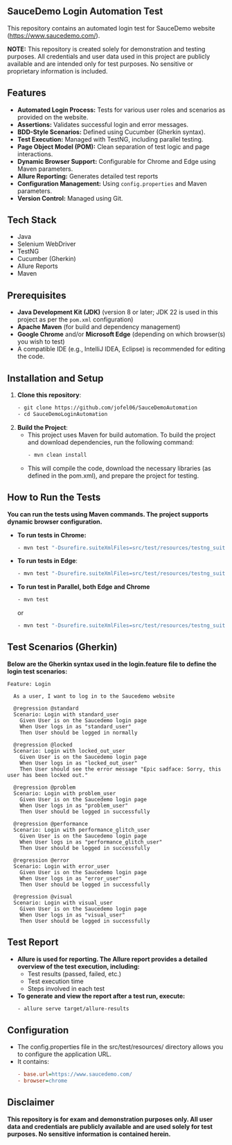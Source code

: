 ## SauceDemo Login Automation Test

This repository contains an automated login test for SauceDemo website (https://www.saucedemo.com/).

**NOTE:** This repository is created solely for demonstration and testing purposes. All credentials and user data used in this project are publicly available and are intended only for test purposes. No sensitive or proprietary information is included.  

## Features
- **Automated Login Process:** Tests for various user roles and scenarios as provided on the website.
- **Assertions:** Validates successful login and error messages.
- **BDD-Style Scenarios:** Defined using Cucumber (Gherkin syntax).
- **Test Execution:** Managed with TestNG, including parallel testing.
- **Page Object Model (POM):** Clean separation of test logic and page interactions.
- **Dynamic Browser Support:** Configurable for Chrome and Edge using Maven parameters.
- **Allure Reporting:** Generates detailed test reports
- **Configuration Management:** Using `config.properties` and Maven parameters.
- **Version Control:** Managed using Git.

## Tech Stack
- Java
- Selenium WebDriver
- TestNG
- Cucumber (Gherkin)
- Allure Reports
- Maven

## Prerequisites
- **Java Development Kit (JDK)** (version 8 or later; JDK 22 is used in this project as per the `pom.xml` configuration)
- **Apache Maven** (for build and dependency management)
- **Google Chrome** and/or **Microsoft Edge** (depending on which browser(s) you wish to test)
- A compatible IDE (e.g., IntelliJ IDEA, Eclipse) is recommended for editing the code.

## Installation and Setup
1. **Clone this repository**:
   ```bash
   - git clone https://github.com/jofel06/SauceDemoAutomation
   - cd SauceDemoLoginAutomation

3. **Build the Project**:
   - This project uses Maven for build automation.  To build the project and download dependencies, run the following command:
     ```bash
     - mvn clean install
   - This will compile the code, download the necessary libraries (as defined in the pom.xml), and prepare the project for testing.

## How to Run the Tests

**You can run the tests using Maven commands. The project supports dynamic browser configuration.**
  - **To run tests in Chrome:**
    ```bash
    - mvn test "-Dsurefire.suiteXmlFiles=src/test/resources/testng_suites/chrome-testng.xml" 
  - **To run tests in Edge**:
    ```bash
    - mvn test "-Dsurefire.suiteXmlFiles=src/test/resources/testng_suites/edge-testng.xml" 
  - **To run test in Parallel, both Edge and Chrome**
     ```bash
     - mvn test
     ```
    or
     ```bash
     - mvn test "-Dsurefire.suiteXmlFiles=src/test/resources/testng_suites/testng.xml"


## Test Scenarios (Gherkin)

**Below are the Gherkin syntax used in the login.feature file to define the login test scenarios:**
```gherkin
Feature: Login

  As a user, I want to log in to the Saucedemo website

  @regression @standard
  Scenario: Login with standard_user
    Given User is on the Saucedemo login page
    When User logs in as "standard_user"
    Then User should be logged in normally

  @regression @locked
  Scenario: Login with locked_out_user
    Given User is on the Saucedemo login page
    When User logs in as "locked_out_user"
    Then User should see the error message "Epic sadface: Sorry, this user has been locked out."

  @regression @problem
  Scenario: Login with problem_user
    Given User is on the Saucedemo login page
    When User logs in as "problem_user"
    Then User should be logged in successfully

  @regression @performance
  Scenario: Login with performance_glitch_user
    Given User is on the Saucedemo login page
    When User logs in as "performance_glitch_user"
    Then User should be logged in successfully

  @regression @error
  Scenario: Login with error_user
    Given User is on the Saucedemo login page
    When User logs in as "error_user"
    Then User should be logged in successfully

  @regression @visual
  Scenario: Login with visual_user
    Given User is on the Saucedemo login page
    When User logs in as "visual_user"
    Then User should be logged in successfully
```

## Test Report
- **Allure is used for reporting. The Allure report provides a detailed overview of the test execution, including:**
    - Test results (passed, failed, etc.)
    - Test execution time
    - Steps involved in each test
- **To generate and view the report after a test run, execute:**
    ```bash
    - allure serve target/allure-results

## Configuration
- The config.properties file in the src/test/resources/ directory allows you to configure the application URL.
- It contains:
    ```ini
    - base.url=https://www.saucedemo.com/
    - browser=chrome
 

## Disclaimer

**This repository is for exam and demonstration purposes only. All user data and credentials are publicly available and are used solely for test purposes. No sensitive information is contained herein.**


